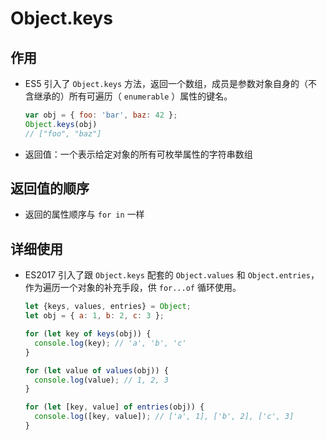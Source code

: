 # Object.keys

## 作用

*   ES5 引入了 `Object.keys` 方法，返回一个数组，成员是参数对象自身的（不含继承的）所有可遍历（ `enumerable` ）属性的键名。

    ```javascript
    var obj = { foo: 'bar', baz: 42 };
    Object.keys(obj)
    // ["foo", "baz"]
    ```

*   返回值：一个表示给定对象的所有可枚举属性的字符串数组

## 返回值的顺序

*   返回的属性顺序与 `for in` 一样

## 详细使用

*   ES2017 引入了跟 `Object.keys` 配套的 `Object.values` 和 `Object.entries`，作为遍历一个对象的补充手段，供 `for...of` 循环使用。

    ```javascript
    let {keys, values, entries} = Object;
    let obj = { a: 1, b: 2, c: 3 };

    for (let key of keys(obj)) {
      console.log(key); // 'a', 'b', 'c'
    }

    for (let value of values(obj)) {
      console.log(value); // 1, 2, 3
    }

    for (let [key, value] of entries(obj)) {
      console.log([key, value]); // ['a', 1], ['b', 2], ['c', 3]
    }
    ```
